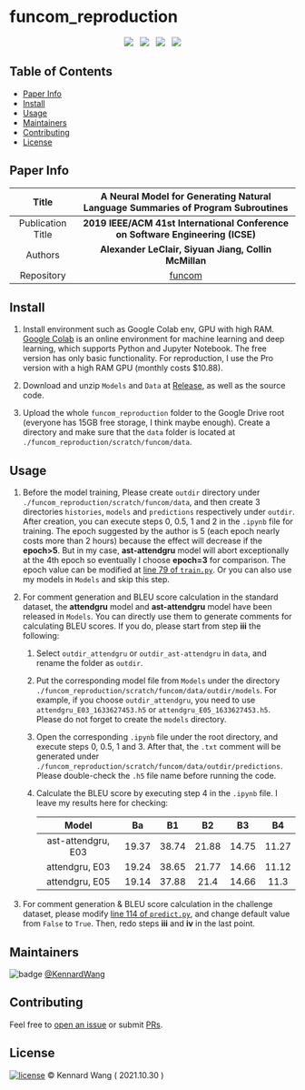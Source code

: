 # funcom_reproduction

<div align="center">  
  <img src="https://img.shields.io/badge/paper-Reproduce-1F1F1F?style=for-the-badge" />
  &nbsp;
  <img src="https://img.shields.io/github/stars/KennardWang/funcom_reproduction?style=for-the-badge&color=FDEE21" />
  &nbsp;
  <img src="https://img.shields.io/github/forks/KennardWang/funcom_reproduction?style=for-the-badge&color=white" />
  &nbsp;
  <img src="https://img.shields.io/github/contributors/KennardWang/funcom_reproduction?style=for-the-badge&color=8BC0D0" />
</div>



## Table of Contents

- [Paper Info](#paper-info)
- [Install](#install)
- [Usage](#usage)
- [Maintainers](#maintainers)
- [Contributing](#contributing)
- [License](#license)



## Paper Info

| Title | **A Neural Model for Generating Natural Language Summaries of Program Subroutines** |
|:---:|:---:|
| Publication Title | **2019 IEEE/ACM 41st International Conference on Software Engineering (ICSE)** |
| Authors | **Alexander LeClair, Siyuan Jiang, Collin McMillan** |
| Repository | [funcom](https://github.com/mcmillco/funcom) |



## Install

1. Install environment such as Google Colab env, GPU with high RAM. [Google Colab](https://colab.research.google.com/) is an online environment for machine learning and deep learning, which supports Python and Jupyter Notebook. The free version has only basic functionality. For reproduction, I use the Pro version with a high RAM GPU (monthly costs $10.88).

2. Download and unzip `Models` and `Data` at [Release](https://github.com/KennardWang/funcom_reproduction/releases), as well as the source code.

3. Upload the whole `funcom_reproduction` folder to the Google Drive root (everyone has 15GB free storage, I think maybe enough). Create a directory and make sure that the `data` folder is located at `./funcom_reproduction/scratch/funcom/data`.


## Usage

1. Before the model training, Please create `outdir` directory under `./funcom_reproduction/scratch/funcom/data`, and then create 3 directories `histories`, `models` and `predictions` respectively under `outdir`. After creation, you can execute steps 0, 0.5, 1 and 2 in the `.ipynb` file for training. The epoch suggested by the author is 5 (each epoch nearly costs more than 2 hours) because the effect will decrease if the **epoch>5**. But in my case, **ast-attendgru** model will abort exceptionally at the 4th epoch so eventually I choose **epoch=3** for comparison. The epoch value can be modified at [line 79 of `train.py`](https://github.com/KennardWang/funcom_reproduction/blob/a04196f56efeffce67df53ac04e3a0c6d9ebd887/train.py#L79). Or you can also use my models in `Models` and skip this step.

2. For comment generation and BLEU score calculation in the standard dataset, the **attendgru** model and **ast-attendgru** model have been released in `Models`. You can directly use them to generate comments for calculating BLEU scores. If you do, please start from step **iii** the following:

    1. Select `outdir_attendgru` or `outdir_ast-attendgru` in `data`, and rename the folder as `outdir`.
    2. Put the corresponding model file from `Models` under the directory `./funcom_reproduction/scratch/funcom/data/outdir/models`. For example, if you choose `outdir_attendgru`, you need to use `attendgru_E03_1633627453.h5` or `attendgru_E05_1633627453.h5`. Please do not forget to create the `models` directory.
    3. Open the corresponding `.ipynb` file under the root directory, and execute steps 0, 0.5, 1 and 3. After that, the `.txt` comment will be generated under `./funcom_reproduction/scratch/funcom/data/outdir/predictions`. Please double-check the `.h5` file name before running the code. 
    4. Calculate the BLEU score by executing step 4 in the `.ipynb` file. I leave my results here for checking:

        |Model|Ba|B1|B2|B3|B4|
        |:---:|:---:|:---:|:---:|:---:|:---:|
        |ast-attendgru, E03|19.37|38.74|21.88|14.75|11.27|
        |attendgru, E03|19.24|38.65|21.77|14.66|11.12|
        |attendgru, E05|19.14|37.88|21.4|14.66|11.3|

3. For comment generation & BLEU score calculation in the challenge dataset, please modify [line 114 of `predict.py`](https://github.com/KennardWang/funcom_reproduction/blob/a04196f56efeffce67df53ac04e3a0c6d9ebd887/predict.py#L114), and change default value from `False` to `True`. Then, redo steps **iii** and **iv** in the last point.



## Maintainers

![badge](https://img.shields.io/badge/maintenance-NO-EF2D5E) [@KennardWang](https://github.com/KennardWang)



## Contributing

Feel free to [open an issue](https://github.com/KennardWang/funcom_reproduction/issues) or submit [PRs](https://github.com/KennardWang/funcom_reproduction/pulls).



## License

[![license](https://img.shields.io/github/license/KennardWang/funcom_reproduction)](LICENSE) © Kennard Wang ( 2021.10.30 )
